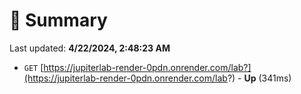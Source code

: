 # 📖 Summary
Last updated: **4/22/2024, 2:48:23 AM**

- `GET` [https://jupiterlab-render-0pdn.onrender.com/lab?](https://jupiterlab-render-0pdn.onrender.com/lab?) - **Up** (341ms)
